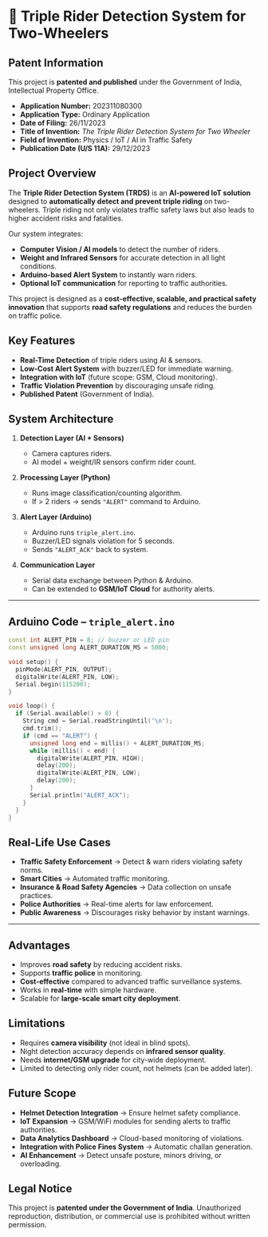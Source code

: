 # 🚦 Triple Rider Detection System for Two-Wheelers

##  Patent Information

This project is **patented and published** under the Government of India, Intellectual Property Office.

* **Application Number:** 202311080300
* **Application Type:** Ordinary Application
* **Date of Filing:** 26/11/2023
* **Title of Invention:** *The Triple Rider Detection System for Two Wheeler*
* **Field of Invention:** Physics / IoT / AI in Traffic Safety
* **Publication Date (U/S 11A):** 29/12/2023


##  Project Overview

The **Triple Rider Detection System (TRDS)** is an **AI-powered IoT solution** designed to **automatically detect and prevent triple riding** on two-wheelers. Triple riding not only violates traffic safety laws but also leads to higher accident risks and fatalities.

Our system integrates:

* **Computer Vision / AI models** to detect the number of riders.
* **Weight and Infrared Sensors** for accurate detection in all light conditions.
* **Arduino-based Alert System** to instantly warn riders.
* **Optional IoT communication** for reporting to traffic authorities.

This project is designed as a **cost-effective, scalable, and practical safety innovation** that supports **road safety regulations** and reduces the burden on traffic police.



##  Key Features

*  **Real-Time Detection** of triple riders using AI & sensors.
*  **Low-Cost Alert System** with buzzer/LED for immediate warning.
*  **Integration with IoT** (future scope: GSM, Cloud monitoring).
*  **Traffic Violation Prevention** by discouraging unsafe riding.
*  **Published Patent** (Government of India).




##  System Architecture

1. **Detection Layer (AI + Sensors)**

   * Camera captures riders.
   * AI model + weight/IR sensors confirm rider count.

2. **Processing Layer (Python)**

   * Runs image classification/counting algorithm.
   * If > 2 riders → sends `"ALERT"` command to Arduino.

3. **Alert Layer (Arduino)**

   * Arduino runs `triple_alert.ino`.
   * Buzzer/LED signals violation for 5 seconds.
   * Sends `"ALERT_ACK"` back to system.

4. **Communication Layer**

   * Serial data exchange between Python & Arduino.
   * Can be extended to **GSM/IoT Cloud** for authority alerts.

---

##  Arduino Code – `triple_alert.ino`

```cpp
const int ALERT_PIN = 8; // buzzer or LED pin
const unsigned long ALERT_DURATION_MS = 5000; 

void setup() {
  pinMode(ALERT_PIN, OUTPUT);
  digitalWrite(ALERT_PIN, LOW);
  Serial.begin(115200);
}

void loop() {
  if (Serial.available() > 0) {
    String cmd = Serial.readStringUntil('\n');
    cmd.trim();
    if (cmd == "ALERT") {
      unsigned long end = millis() + ALERT_DURATION_MS;
      while (millis() < end) {
        digitalWrite(ALERT_PIN, HIGH);
        delay(200);
        digitalWrite(ALERT_PIN, LOW);
        delay(200);
      }
      Serial.println("ALERT_ACK");
    }
  }
}
```



##  Real-Life Use Cases

* **Traffic Safety Enforcement** → Detect & warn riders violating safety norms.
* **Smart Cities** → Automated traffic monitoring.
* **Insurance & Road Safety Agencies** → Data collection on unsafe practices.
* **Police Authorities** → Real-time alerts for law enforcement.
* **Public Awareness** → Discourages risky behavior by instant warnings.

---

##  Advantages

* Improves **road safety** by reducing accident risks.
* Supports **traffic police** in monitoring.
* **Cost-effective** compared to advanced traffic surveillance systems.
* Works in **real-time** with simple hardware.
* Scalable for **large-scale smart city deployment**.



##  Limitations

* Requires **camera visibility** (not ideal in blind spots).
* Night detection accuracy depends on **infrared sensor quality**.
* Needs **internet/GSM upgrade** for city-wide deployment.
* Limited to detecting only rider count, not helmets (can be added later).



##  Future Scope

*  **Helmet Detection Integration** → Ensure helmet safety compliance.
*  **IoT Expansion** → GSM/WiFi modules for sending alerts to traffic authorities.
*  **Data Analytics Dashboard** → Cloud-based monitoring of violations.
*  **Integration with Police Fines System** → Automatic challan generation.
*  **AI Enhancement** → Detect unsafe posture, minors driving, or overloading.





##  Legal Notice

This project is **patented under the Government of India**. Unauthorized reproduction, distribution, or commercial use is prohibited without written permission.




